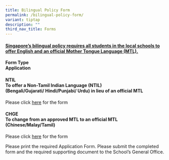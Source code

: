 ```yaml
---
title: Bilingual Policy Form
permalink: /bilingual-policy-form/
variant: tiptap
description: ""
third_nav_title: Forms
---
```

<h4><strong><u>Singapore’s bilingual policy requires all students in the local schools to offer English and an official Mother Tongue Language (MTL).</u></strong></h4>
<p><strong>Form Type</strong>
<br><strong>Application</strong>
</p>
<h4>NTIL<br>To offer a Non-Tamil Indian Language (NTIL)<br>(Bengali/Gujarati/ Hindi/Punjabi/ Urdu) in lieu of an official MTL</h4>
<p>Please click <a href="/files/For Parents/Forms/Form_3___NTIL.pdf" rel="noopener nofollow" target="_blank">here</a> for
the form</p>
<p></p>
<h4>CHGE<br>To change from an approved MTL to an official MTL<br>(Chinese/Malay/Tamil)</h4>
<p>Please click <a href="/files/For Parents/Forms/Form_4___CHGE.pdf" rel="noopener nofollow" target="_blank">here</a> for
the form</p>
<p></p>
<p>Please print the required Application Form. Please submit the completed
form and the required supporting document to the School’s General Office.</p>
